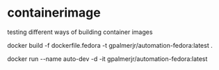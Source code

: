 # containerimage
testing different ways of building container images

docker build -f dockerfile.fedora -t gpalmerjr/automation-fedora:latest .

docker run --name auto-dev -d -it gpalmerjr/automation-fedora:latest